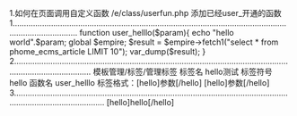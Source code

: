 1.如何在页面调用自定义函数
/e/class/userfun.php
添加已经user_开通的函数
1.……………………………………………………………………………………………………………………………………
function user_helllo($param){
   echo "hello world".$param;
    global $empire;
    $result = $empire->fetch1("select * from phome_ecms_article LIMIT 10");
    var_dump($result);
}
2.…………………………………………………………………………………………………………………………………………
模板管理/标签/管理标签
标签名 hello测试
标签符号 hello
函数名 user_helllo
标签格式：[hello]参数[/hello]
[hello]参数[/hello]
3.………………………………………………………………………………………………………………………………………………
[hello]hello[/hello]
